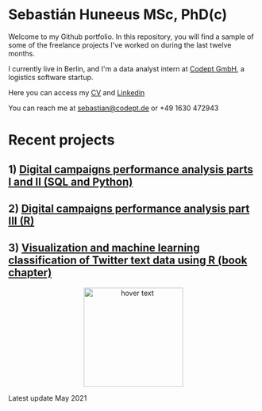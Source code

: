 # Sebastián Huneeus MSc, PhD(c)

Welcome to my Github portfolio. In this repository, you will find a sample of some of the freelance projects I've worked on during the last twelve months. 

I currently live in Berlin, and I'm a data analyst intern at [Codept GmbH](https://www.codept.de/), a logistics software startup. 

Here you can access my [CV](https://docs.google.com/document/d/1faJopKAP2RpIBUDW3dkJUnkmvcYvoeq05GbWlYZWG4Q/edit?usp=sharing) and  [Linkedin](https://www.linkedin.com/in/sebastian-huneeus) 

You can reach me at [sebastian@codept.de](sebastian@codept.de)
or +49 1630 472943


# Recent projects


## 1) [Digital campaigns performance analysis parts I and II (SQL and Python)](https://shuneeus.github.io/bi-parts-i-ii/)


## 2) [Digital campaigns performance analysis part III (R)](https://shuneeus.github.io/business_intelligence/)


## 3) [Visualization and machine learning classification of Twitter text data using R (book chapter)](https://github.com/shuneeus/text_mining/blob/master/README.md) 

<p align="center">
  <img src="https://images.tandf.co.uk/common/jackets/agentjpg/978100301/9781003010623.jpg" width="200" title="hover text">
</p>








Latest update
May 2021
